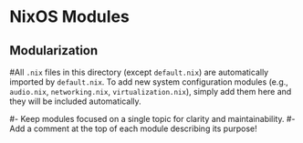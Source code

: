 # NixOS Modules

## Modularization

#All `.nix` files in this directory (except `default.nix`) are automatically imported by `default.nix`. To add new system configuration modules (e.g., `audio.nix`, `networking.nix`, `virtualization.nix`), simply add them here and they will be included automatically.

#- Keep modules focused on a single topic for clarity and maintainability.
#- Add a comment at the top of each module describing its purpose!
